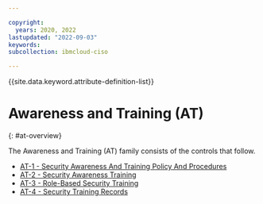 ```yaml
---

copyright:
  years: 2020, 2022
lastupdated: "2022-09-03"
keywords: 
subcollection: ibmcloud-ciso

---
```




{{site.data.keyword.attribute-definition-list}}



# Awareness and Training (AT)
{: #at-overview}

The Awareness and Training (AT) family consists of the controls that follow.

- [AT-1 - Security Awareness And Training Policy And Procedures](/docs/ibmcloud-ciso?topic=ibmcloud-ciso-at-1)
- [AT-2 - Security Awareness Training](/docs/ibmcloud-ciso?topic=ibmcloud-ciso-at-2)
- [AT-3 - Role-Based Security Training](/docs/ibmcloud-ciso?topic=ibmcloud-ciso-at-3)
- [AT-4 - Security Training Records](/docs/ibmcloud-ciso?topic=ibmcloud-ciso-at-4)



